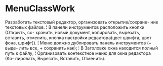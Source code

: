 # MenuClassWork
Разработать текстовый редактор, организовать открытие/сохране-
ние текстовых файлов.
¦ В панели инструментов расположить кнопки (Открыть, со-
хранить, новый документ, копировать, вырезать, вставить,
отменить, кнопка настройки редактора(цвет шрифта, цвет
фона, шрифт)).
¦ Меню должно дублировать панель инструментов (+ выде-
лить все, + сохранить как);
¦ В Заголовке окна находится полный путь к файлу;
¦ Организовать контекстное меню для окна редактора (Ко-
пировать, Вырезать, Вставить, Отменить).
